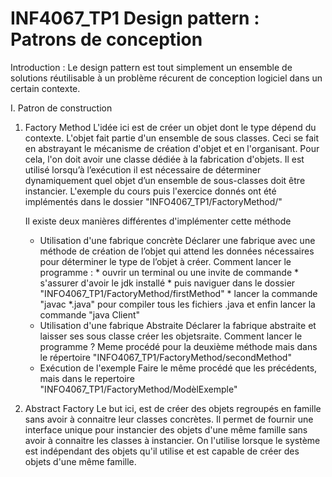 # INF4067_TP1 Design pattern : Patrons de conception
Introduction : 
Le design pattern est tout simplement un ensemble de solutions réutilisable à un problème récurent de conception 
logiciel dans un certain contexte.

I. Patron de construction
  1. Factory Method
     L'idée ici est de créer un objet dont le type dépend du contexte. L'objet fait partie d'un ensemble de sous classes.
     Ceci se fait en abstrayant le mécanisme de création d'objet et en l'organisant. Pour cela, l'on doit avoir une classe
     dédiée à la fabrication d'objets. Il est utilisé lorsqu’à l’exécution il est nécessaire de déterminer dynamiquement
     quel objet d’un ensemble de sous-classes doit être instancier.
     L'exemple du cours puis l'exercice donnés ont été implémentés dans le dossier "INFO4067_TP1/FactoryMethod/"

     Il existe deux manières différentes d'implémenter cette méthode
     - Utilisation d'une fabrique concrète
       Déclarer une fabrique avec une méthode de création de l’objet qui attend les données nécessaires pour déterminer le
       type de l’objet à créer.
       Comment lancer le programme :
           * ouvrir un terminal ou une invite de commande
           * s'assurer d'avoir le jdk installé
           * puis naviguer dans le dossier "INFO4067_TP1/FactoryMethod/firstMethod"
           * lancer la commande "javac *.java" pour compiler tous les fichiers .java et enfin lancer la commande "java Client"
     - Utilisation d'une fabrique Abstraite
       Déclarer la fabrique abstraite et laisser ses sous classe créer les objetsraite.
       Comment lancer le programme ?
                Meme procédé pour la deuxième méthode mais dans le répertoire "INFO4067_TP1/FactoryMethod/secondMethod"
      - Exécution de l'exemple
        Faire le même procédé que les précédents, mais dans le repertoire "INFO4067_TP1/FactoryMethod/ModèlExemple"
  
  2. Abstract Factory
     Le but ici, est de créer des objets regroupés en famille sans avoir à connaitre leur classes concrètes. Il permet
     de fournir une interface unique pour instancier des objets d'une même famille sans avoir à connaitre les classes à instancier.
     On l'utilise lorsque le système est indépendant des objets qu'il utilise et est capable de créer des objets d'une même famille.
      
       
     
      
 
